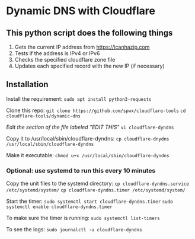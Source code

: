 # Dynamic DNS with Cloudflare

## This python script does the following things

1. Gets the current IP address from https://icanhazip.com
2. Tests if the address is IPv4 or IPv6
3. Checks the specified cloudflare zone file
4. Updates each specified record with the new IP (if necessary)

## Installation

Install the requirement:
`sudo apt install python3-requests`

Clone this repo:
`git clone https://github.com/spwx/cloudflare-tools`
`cd cloudflare-tools/dynamic-dns`

*Edit the section of the file labeled "EDIT THIS"*
`vi cloudflare-dyndns`

Copy it to /usr/local/sbin/cloudflare-dyndns:
`cp cloudflare-dnydns /usr/local/sbin/cloudflare-dyndns`

Make it executable:
`chmod u+x /usr/local/sbin/cloudflare-dyndns`

### Optional: use systemd to run this every 10 minutes

Copy the unit files to the systemd directory:
`cp cloudflare-dyndns.service /etc/systemd/system/`
`cp cloudflare-dyndns.timer /etc/systemd/system/`

Start the timer:
`sudo systemctl start cloudflare-dyndns.timer`
`sudo systemctl enable cloudflare-dyndns.timer`

To make sure the timer is running:
`sudo systemctl list-timers`

To see the logs:
`sudo journalctl -u cloudflare-dyndns`
